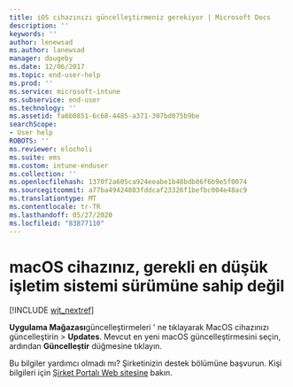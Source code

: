 ```yaml
---
title: iOS cihazınızı güncelleştirmeniz gerekiyor | Microsoft Docs
description: ''
keywords: ''
author: lenewsad
ms.author: lanewsad
manager: dougeby
ms.date: 12/06/2017
ms.topic: end-user-help
ms.prod: ''
ms.service: microsoft-intune
ms.subservice: end-user
ms.technology: ''
ms.assetid: fa6b0851-6c68-4485-a371-307bd075b9be
searchScope:
- User help
ROBOTS: ''
ms.reviewer: elocholi
ms.suite: ems
ms.custom: intune-enduser
ms.collection: ''
ms.openlocfilehash: 1370f2a605ca924eeabe1b48bdb86f6b9e5f0074
ms.sourcegitcommit: a77ba49424803fddcaf23326f1befbc004e48ac9
ms.translationtype: MT
ms.contentlocale: tr-TR
ms.lasthandoff: 05/27/2020
ms.locfileid: "83877110"
---
```

# <a name="your-macos-device-doesnt-have-the-required-minimum-operating-system-version"></a>macOS cihazınız, gerekli en düşük işletim sistemi sürümüne sahip değil

[!INCLUDE [wit_nextref](includes/end-user-os-update-guidance.md)]

**Uygulama Mağazası**güncelleştirmeleri ' ne tıklayarak MacOS cihazınızı güncelleştirin  >  **Updates**. Mevcut en yeni macOS güncelleştirmesini seçin, ardından **Güncelleştir** düğmesine tıklayın.

Bu bilgiler yardımcı olmadı mı? Şirketinizin destek bölümüne başvurun. Kişi bilgileri için [Şirket Portalı Web sitesine](https://go.microsoft.com/fwlink/?linkid=2010980) bakın.

